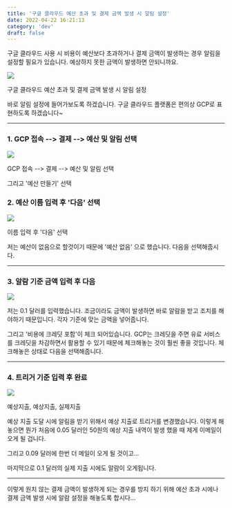 ```yaml
---
title: '구글 클라우드 예산 초과 및 결제 금액 발생 시 알림 설정'
date: 2022-04-22 16:21:13
category: 'dev'
draft: false
---
```


구글 클라우드 사용 시 비용이 예산보다 초과하거나 결제 금액이 발생하는 경우 알림을 설정할 필요가 있습니다. 예상하지 못한 금액이 발생하면 안되니까요. 

![](https://blog.kakaocdn.net/dn/bCcPjT/btqClygcr7J/P2w3oVcax0AtxFSLeWMmy0/img.png)

구글 클라우드 예산 초과 및 결제 금액 발생 시 알림 설정

바로 알림 설정에 들어가보도록 하겠습니다. 구글 클라우드 플랫폼은 편의상 GCP로 표현하도록 하겠습니다~

* * *

### **1\. GCP 접속 --> 결제 --> 예산 및 알림 선택**

![](https://blog.kakaocdn.net/dn/be50lw/btqCqNJXWPM/Wj5cogTHGUv7w0Pl6Aqy7k/img.png)

GCP 접속 --> 결제 --> 예산 및 알림 선택

그리고 '예산 만들기' 선택

### **2\. 예산 이름 입력 후 '다음' 선택**

![](https://blog.kakaocdn.net/dn/bnlaQw/btqCrO2GBw0/QWlV9ThdZkZlUunIGZDtNK/img.png)

이름 입력 후 '다음' 선택

저는 예산이 없음으로 할것이기 때문에 '예산 없음' 으로 했습니다. 다음을 선택해줍시다. 

* * *

### **3\. 알람 기준 금액 입력 후 다음**

![](https://blog.kakaocdn.net/dn/b4WDBi/btqCpPOLyxh/khIiwgtfmejSGFcxIZlGp0/img.png)

저는 0.1 달러를 입력했습니다. 조금이라도 금액이 발생하면 바로 알람을 받고 조치를 해야하기 때문입니다. 각자 기준에 맞는 금액을 넣어줍니다. 

그리고 '비용에 크레딧 포함'이 체크 되어있습니다. GCP는 크레딧을 주면 유료 서비스를 크레딧을 차감하면서 활용할 수 있기 때문에 체크해놓는 것이 훨씬 좋을 것입니다. 체크해놓은 상태로 다음을 선택해줍니다. 

* * *

### **4\. 트리거 기준 입력 후 완료**

![](https://blog.kakaocdn.net/dn/lYy60/btqCpPVwB6Y/yEdEPm3QDAKw5e7gYnWDak/img.png)

예상지출, 예상지출, 실제지출

예상 지출 도달 시에 알림을 받기 위해서 예상 지출로 트리거를 변경했습니다. 이렇게 해놓으면 뭔가 처음에 0.05 달러인 50원의 예상 지출 내역이 발생 했을 때 제게 이메일이 오게 될 겁니다. 

그리고 0.09 달러에 한번 더 메일이 오게 될 것이고...

마지막으로 0.1 달러의 실제 지출 시에도 알람이 오게됩니다. 

* * *

이렇게 원치 않는 결제 금액이 발생하게 되는 경우를 방지 하기 위해 예산 초과 시에나 결제 금액 발생 시에 알람 설정을 해놓도록 합시다...
